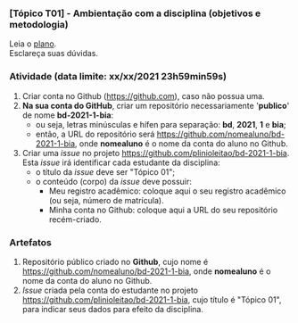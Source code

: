 ### [Tópico T01] - Ambientação com a disciplina (objetivos e metodologia)

Leia o [plano](../media/bd-2021-1-bcc-plano.pdf).<br>
Esclareça suas dúvidas.<br>

### Atividade (data limite: **xx/xx/2021 23h59min59s**)

1. Criar conta no Github (https://github.com), caso não possua uma. 
1. **Na sua conta do GitHub**, criar um repositório necessariamente '**publico**' de nome **bd-2021-1-bia**:
   - ou seja, letras minúsculas e hífen para separação: **bd**, **2021**, **1** e **bia**;
   - então, a URL do repositório será https://github.com/nomealuno/bd-2021-1-bia, onde **nomealuno** é o nome da conta do aluno no Github.
1. Criar uma _issue_ no projeto https://github.com/plinioleitao/bd-2021-1-bia. Esta _issue_ irá identificar cada estudante da disciplina:
   - o título da _issue_ deve ser "Tópico 01";
   - o conteúdo (corpo) da _issue_ deve possuir:
     - Meu registro acadêmico: coloque aqui o seu registro acadêmico (ou seja, número de matrícula).
     - Minha conta no Github: coloque aqui a URL do seu repositório recém-criado.
   
### Artefatos

1. Repositório público criado no **Github**, cujo nome é https://github.com/nomealuno/bd-2021-1-bia, onde **nomealuno** é o nome da conta do aluno no Github.
1. _Issue_ criada pela conta do estudante no projeto https://github.com/plinioleitao/bd-2021-1-bia, cujo título é "Tópico 01", para indicar seus dados para efeito da disciplina.
